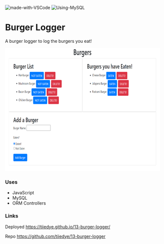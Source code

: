 ![made-with-VSCode](https://img.shields.io/badge/Made%20With-VS%20Code-blue)  ![Using-MySQL](https://img.shields.io/badge/Using-MySQL-ff69b4)

# Burger Logger
A burger logger to log the burgers you eat!

<img src="./assets/screenshot.png"
     alt="Img"
     style="margin-right: 10px; height: 400px;" />

### Uses
* JavaScript
* MySQL
* ORM Controllers

### Links
Deployed https://tiiedye.github.io/13-burger-logger/

Repo https://github.com/tiiedye/13-burger-logger